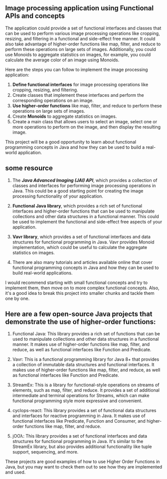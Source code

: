 Image processing application using Functional APIs and concepts
--
The application could provide a set of functional interfaces and classes that can be used to perform various image processing operations like cropping, resizing, and filtering in a functional and side-effect free manner. It could also take advantage of higher-order functions like map, filter, and reduce to perform these operations on large sets of images. Additionally, you could use Monoids to aggregate statistics on images, for example, you could calculate the average color of an image using Monoids.

Here are the steps you can follow to implement the image processing application:

1.  **Define functional interfaces** for image processing operations like cropping, resizing, and filtering.
2.  Create classes that implement these interfaces and perform the corresponding operations on an image.
3.  **Use higher-order functions** like map, filter, and reduce to perform these operations on large sets of images.
4.  Create **Monoids** to aggregate statistics on images.
5.  Create a main class that allows users to select an image, select one or more operations to perform on the image, and then display the resulting image.

This project will be a good opportunity to learn about functional programming concepts in Java and how they can be used to build a real-world application.

some resource
--
1.  The ***Java Advanced Imaging (JAI) API***, which provides a collection of classes and interfaces for performing image processing operations in Java. This could be a good starting point for creating the image processing functionality of your application.

2.  **Functional Java library**, which provides a rich set of functional interfaces and higher-order functions that can be used to manipulate collections and other data structures in a functional manner. This could be used to implement the functional and side-effect free aspects of your application.

3.  **Vavr library**, which provides a set of functional interfaces and data structures for functional programming in Java. Vavr provides Monoid implementation, which could be useful to calculate the aggregate statistics on images.

4.  There are also many tutorials and articles available online that cover functional programming concepts in Java and how they can be used to build real-world applications.

I would recommend starting with small functional concepts and try to implement them, then move on to more complex functional concepts. Also, it's a good idea to break this project into smaller chunks and tackle them one by one.


Here are a few open-source Java projects that demonstrate the use of higher-order functions:
--
1.  Functional Java: This library provides a rich set of functions that can be used to manipulate collections and other data structures in a functional manner. It makes use of higher-order functions like map, filter, and reduce, as well as functional interfaces like Function and Predicate.

2.  Vavr: This is a functional programming library for Java 8+ that provides a collection of immutable data structures and functional interfaces. It makes use of higher-order functions like map, filter, and reduce, as well as functional interfaces like Function and Predicate.

3.  StreamEx: This is a library for functional-style operations on streams of elements, such as map, filter, and reduce. It provides a set of additional intermediate and terminal operations for Streams, which can make functional programming style more expressive and convenient.

4.  cyclops-react: This library provides a set of functional data structures and interfaces for reactive programming in Java. It makes use of functional interfaces like Predicate, Function and Consumer, and higher-order functions like map, filter, and reduce.

5.  jOOλ: This library provides a set of functional interfaces and data structures for functional programming in Java. It's similar to the StreamEx library, but also provides additional functionality like tuple support, sequencing, and more.


These projects are good examples of how to use Higher Order Functions in Java, but you may want to check them out to see how they are implemented and used.
